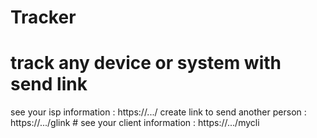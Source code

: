 # Tracker
# track any device or system with send link

see your isp information : https://.../
create link to send another person : https://.../glink #
see your client information : https://.../mycli
